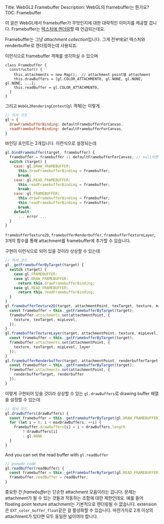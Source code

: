 Title: WebGL2 Framebuffer
Description: WebGL의 framebuffer는 뭔가요?
TOC: Framebuffer


이 글은 WebGL에서 framebuffer가 무엇인지에 대한 대략적인 이미지를 제공할 겁니다.
Framebuffer는 [텍스처에 렌더링](webgl-render-to-texture.html)할 때 언급되는데요.

Framebuffer는 그냥 *attachment collection*입니다.
그게 전부에요!
텍스처와 renderbuffer로 렌더링하는데 사용되죠.

이런식으로 framebuffer 객체를 생각하실 수 있으며

```
class Framebuffer {
  constructor() {
    this.attachments = new Map();  // attachment point별 attachment
    this.drawBuffers = [gl.COLOR_ATTACHMENT0, gl.NONE, gl.NONE, gl.NONE, ...];
    this.readBuffer = gl.COLOR_ATTACHMENT0,
  }
}
```

그리고 `WebGL2RenderingContext`(`gl` 객체)는 이렇게

```js
// 의사 코드
gl = {
  drawFramebufferBinding: defaultFramebufferForCanvas,
  readFramebufferBinding: defaultFramebufferForCanvas,
}
```

바인딩 포인트는 2개입니다.
이런식으로 설정되는데

```js
gl.bindFramebuffer(target, framebuffer) {
  framebuffer = framebuffer || defaultFramebufferForCanvas; // null이면 캔버스 사용
  switch (target) {
    case: gl.DRAW_FRAMEBUFFER:
      this.drawFramebufferBinding = framebuffer;
      break;
    case: gl.READ_FRAMEBUFFER:
      this.readFramebufferBinding = framebuffer;
      break;
    case: gl.FRAMEBUFFER:
      this.drawFramebufferBinding = framebuffer;
      this.readFramebufferBinding = framebuffer;
      break;
    default:
      ... error ...
  }
}
```

`framebufferTexture2D`, `framebufferRenderbuffer`, `framebufferTextureLayer`, 3개의 함수를 통해 attachment를 framebuffer에 추가할 수 있습니다.

구현이 이런식으로 되어 있을 것이라 상상할 수 있는데

```js
// 의사 코드
gl._getFramebufferByTarget(target) {
  switch (target) {
    case gl.FRAMEBUFFER:
    case gl.DRAW_FRAMEBUFFER:
      return this.drawFramebufferBinding;
    case gl.READ_FRAMEBUFFER:
      return this.readFramebufferBinding;
  }
}
gl.framebufferTexture2D(target, attachmentPoint, texTarget, texture, mipLevel) {
  const framebuffer = this._getFramebufferByTarget(target);
  framebuffer.attachments.set(attachmentPoint, {
    texture, texTarget, mipLevel,
  });
}
gl.framebufferTextureLayer(target, attachmentPoint, texture, mipLevel, layer) {
  const framebuffer = this._getFramebufferByTarget(target);
  framebuffer.attachments.set(attachmentPoint, {
    texture, texTarget, mipLevel, layer
  });
}
gl.framebufferRenderbuffer(target, attachmentPoint, renderbufferTarget, renderbuffer) {
  const framebuffer = this._getFramebufferByTarget(target);
  framebuffer.attachments.set(attachmentPoint, {
    renderbufferTarget, renderbuffer
  });
}
```

이렇게 구현되어 있을 것이라 상상할 수 있는 `gl.drawBuffers`로 drawing buffer 배열을 설정할 수 있는데

```js
// 의사 코드
gl.drawBuffers(drawBuffers) {
  const framebuffer = this._getFramebufferByTarget(gl.DRAW_FRAMEBUFFER);
  for (let i = 0; i < maxDrawBuffers; ++i) {
    framebuffer.drawBuffers[i] = i < drawBuffers.length
        ? drawBuffers[i]
        : gl.NONE
  }
}
```

And you can set the read buffer with `gl.readBuffer`

```js
// pseudo code
gl.readBuffer(readBuffer) {
  const framebuffer = this._getFramebufferByTarget(gl.READ_FRAMEBUFFER);
  framebuffer.readBuffer = readBuffer;
}
```

중요한 건 *framebuffer*는 단순한 attachment 모음이라는 겁니다.
문제는 attachment가 될 수 있는 것들과 작동하는 조합에 대한 제한인데요.
예를 들어 floating point texture attachment는 기본적으로 렌더링될 수 없습니다.
extension은 `EXT_color_buffer_float`같은 걸 활성화할 수 있습니다.
마찬가지로 2개 이상의 attachment가 있다면 모두 동일한 넓이여야 합니다.

